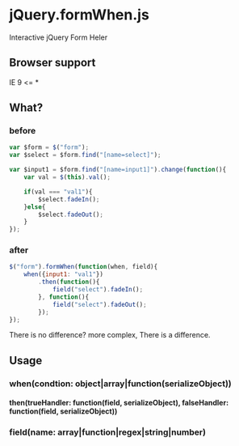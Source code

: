 jQuery.formWhen.js
==============================
Interactive jQuery Form Heler

Browser support
---
IE 9 <= *

What?
---
### before
```js
var $form = $("form");
var $select = $form.find("[name=select]");

var $input1 = $form.find("[name=input1]").change(function(){
    var val = $(this).val();

    if(val === "val1"){
        $select.fadeIn();
    }else{
        $select.fadeOut();
    }
});
```

### after
```js
$("form").formWhen(function(when, field){
    when({input1: "val1"})
        .then(function(){
            field("select").fadeIn();
        }, function(){
            field("select").fadeOut();
        });
});
```

There is no difference? more complex, There is a difference.

Usage
---
### when(condtion: object|array|function(serializeObject))

#### then(trueHandler: function(field, serializeObject), falseHandler: function(field, serializeObject))

### field(name: array|function|regex|string|number) 

